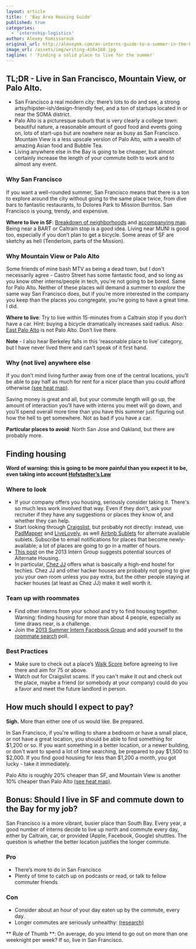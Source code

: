 ```yaml
---
layout: article
title: ! 'Bay Area Housing Guide'
published: true
categories:
  - 'internship-logistics'
author: Alexey Komissarouk
original_url: http://alexeymk.com/an-interns-guide-to-a-summer-in-the-bay-area/
image_url: /assets/img/writing-410x160.jpg
tagline: ! 'Finding a solid place to live for the summer'
---
```


## TL;DR - Live in San Francisco, Mountain View, or Palo Alto.
- San Francisco a real modern city: there’s lots to do and see, a strong artsy/hipster-ish/design-friendly feel, and a ton of startups located in or near the SOMA district.
- Palo Alto is a picturesque suburb that is very clearly a college town: beautiful nature, a reasonable amount of good food and events going on, lots of start-ups but are nowhere near as busy as San Francisco.  Mountain View is a less upscale version of Palo Alto, with a wealth of amazing Asian food and Bubble Tea.
- Living anywhere else in the Bay is going to be cheaper, but almost certainly increase the length of your commute both to work and to almost any event.

### Why San Francisco
If you want a well-rounded summer, San Francisco means that there is a ton to explore around the city without going to the same place twice, from dive bars to fantastic restaurants, to Dolores Park to Mission Burritos.  San Francisco is young, trendy, and expensive.

**Where to live in SF**: [Breakdown of neighborhoods](http://www.thebolditalic.com/drewhoolhorst/stories/1958-moving-to-san-francisco) and [accompanying map](https://hood.theory.org/map.html).  Being near a BART or Caltrain stop is a good idea.  Living near MUNI is good too, especially if you don’t plan to get a bicycle.  Some areas of SF are sketchy as hell (Tenderloin, parts of the Mission).

### Why Mountain View or Palo Alto
Some friends of mine bash MTV as being a dead town, but I don't necessarily agree - Castro Street has some fantastic food, and so long as you know other interns/people in tech, you're not going to be bored. Same for Palo Alto.  Neither of these places will demand a summer to *explore* the same way San Francisco does, but if you’re more interested in the company you keep than the places you congregate, you’re going to have a great time.  I did.

**Where to live**: Try to live within 15-minutes from a Caltrain stop if you don’t have a car.  Hint: buying a bicycle dramatically increases said radius.  Also: [East Palo Alto](https://foursquare.com/v/the-ghetto/4beb53a0b3352d7fd26856d2) is not Palo Alto.  Don’t live there.

**Note** - I also hear Berkeley falls in this ‘reasonable place to live’ category, but I have never lived there and can’t speak of it first hand.

### Why (not live) anywhere else
If you don’t mind living further away from one of the central locations, you’ll be able to pay half as much for rent for a nicer place than you could afford otherwise [(see heat map)](https://www.kwelia.com/maps/public/sfbay).

Saving money is great and all, but your commute length will go up, the amount of interaction you’ll have with interns you meet will go down, and you’ll spend overall more time than you have this summer just figuring out how the hell to get somewhere.  Not as bad if you have a car.

**Particular places to avoid**: North San Jose and Oakland, but there are probably more.


## Finding housing
**Word of warning: this is going to be more painful than you expect it to be, even taking into account [Hofstadter’s Law](http://en.wikipedia.org/wiki/Hofstadter's_law)**
### Where to look
- If your company offers you housing, seriously consider taking it. There's so much less work involved that way.  Even if they don't, ask your recruiter if they have any suggestions or places they know of, and whether they can help.
- Start looking through [Craigslist](http://craigslist.org), but probably not directly: instead, use [PadMapper](http://padmapper.com) and [LiveLovely](http://livelovely.com), as well [Airbnb Sublets](https://www.airbnb.com/sublets) for alternate available sublets. Subscribe to email notifications for places that become newly-available; a lot of places are going to go in a matter of hours.
- [This post](https://www.facebook.com/groups/210814239033807/243098055805425/) on the 2013 Intern Group suggests potential sources of Alternate Housing.
- In particular, [Chez JJ](http://chezjj.com/) offers what is basically a high-end hostel for techies. Chez JJ and other hacker houses are probably not going to give you your own room unless you pay extra, but the other people staying at hacker houses (at least as Chez JJ) make it well worth it.
### Team up with roommates
- Find other interns from your school and try to find housing together. Warning: finding housing for more than about 4 people, especially as time draws near, is a challenge.
- Join the [2013 Summer Intern Facebook Group](https://www.facebook.com/groups/210814239033807/) and add yourself to the [roommate search](https://www.facebook.com/questions/251394174975813/?qa_ref=qd) poll.
### Best Practices
- Make sure to check out a place’s [Walk Score](http://walkscore.com) before agreeing to live there and aim for 75 or above.
- Watch out for Craigslist scams. If you can't make it out and check out the place, maybe a friend (or somebody at your company) could do you a favor and meet the future landlord in person.

## How much should I expect to pay?

**Sigh.**  More than either one of us would like.  Be prepared.

In San Francisco, if you're willing to share a bedroom or have a small place, or not have a great location, you should be able to find something for $1,200 or so.  If you want something in a better location, or a newer building, or don't want to spend a lot of time searching, be prepared to pay $1,500 to $2,000.  If you find good housing for less than $1,200 a month, you got lucky - take it immediately.

Palo Alto is roughly 20% cheaper than SF, and Mountain View is another 10% cheaper than Palo Alto [(see heat map)](https://www.kwelia.com/maps/public/sfbay).

## Bonus: Should I live in SF and commute down to the Bay for my job?

San Francisco is a more vibrant, busier place than South Bay.  Every year, a good number of interns decide to live up north and commute every day, either by Caltrain, car, or provided (Apple, Facebook, Google) shuttles.  The question is whether the better location justifies the longer commute.

### Pro
- There’s more to do in San Francisco
- Plenty of time to catch up on podcasts or read, or talk to fellow commuter friends

### Con
- Consider about an hour of your day eaten up by the commute, every day.
- Longer commutes are seriously unhealthy: [(research)](http://healthland.time.com/2012/05/08/long-commute-your-heart-and-waistline-may-suffer-for-it/)

** Rule of Thumb **:
On average, do you intend to go out on more than one weeknight per week? If so, live in San Francisco.

